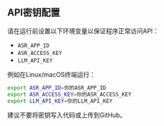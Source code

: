 ## API密钥配置

请在运行前设置以下环境变量以保证程序正常访问API：

- `ASR_APP_ID`
- `ASR_ACCESS_KEY`
- `LLM_API_KEY`

例如在Linux/macOS终端运行：

```bash
export ASR_APP_ID=你的ASR_APP_ID
export ASR_ACCESS_KEY=你的ASR_ACCESS_KEY
export LLM_API_KEY=你的LLM_API_KEY
```

建议不要将密钥写入代码或上传到GitHub。 